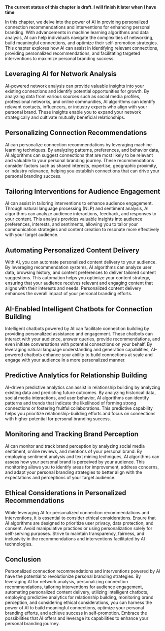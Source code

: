 **The current status of this chapter is draft. I will finish it later when I have time**

In this chapter, we delve into the power of AI in providing personalized connection recommendations and interventions for enhancing personal branding. With advancements in machine learning algorithms and data analysis, AI can help individuals navigate the complexities of networking, build meaningful connections, and optimize their self-promotion strategies. This chapter explores how AI can assist in identifying relevant connections, providing personalized recommendations, and facilitating targeted interventions to maximize personal branding success.

Leveraging AI for Network Analysis
----------------------------------

AI-powered network analysis can provide valuable insights into your existing connections and identify potential opportunities for growth. By analyzing data from various sources such as social media profiles, professional networks, and online communities, AI algorithms can identify relevant contacts, influencers, or industry experts who align with your personal brand. These insights enable you to expand your network strategically and cultivate mutually beneficial relationships.

Personalizing Connection Recommendations
----------------------------------------

AI can personalize connection recommendations by leveraging machine learning techniques. By analyzing patterns, preferences, and behavior data, AI algorithms can suggest connections that are most likely to be relevant and valuable to your personal branding journey. These recommendations consider factors such as shared interests, expertise, geographic proximity, or industry relevance, helping you establish connections that can drive your personal branding success.

Tailoring Interventions for Audience Engagement
-----------------------------------------------

AI can assist in tailoring interventions to enhance audience engagement. Through natural language processing (NLP) and sentiment analysis, AI algorithms can analyze audience interactions, feedback, and responses to your content. This analysis provides valuable insights into audience preferences, interests, and sentiments, allowing you to tailor your communication strategies and content creation to resonate more effectively with your target audience.

Automating Personalized Content Delivery
----------------------------------------

With AI, you can automate personalized content delivery to your audience. By leveraging recommendation systems, AI algorithms can analyze user data, browsing history, and content preferences to deliver tailored content suggestions. This automation helps you optimize your content strategy, ensuring that your audience receives relevant and engaging content that aligns with their interests and needs. Personalized content delivery enhances the overall impact of your personal branding efforts.

AI-Enabled Intelligent Chatbots for Connection Building
-------------------------------------------------------

Intelligent chatbots powered by AI can facilitate connection building by providing personalized assistance and engagement. These chatbots can interact with your audience, answer queries, provide recommendations, and even initiate conversations with potential connections on your behalf. By leveraging natural language understanding and generation capabilities, AI-powered chatbots enhance your ability to build connections at scale and engage with your audience in a more personalized manner.

Predictive Analytics for Relationship Building
----------------------------------------------

AI-driven predictive analytics can assist in relationship building by analyzing existing data and predicting future outcomes. By analyzing historical data, social media interactions, and user behavior, AI algorithms can identify patterns and trends that indicate the likelihood of forming strong connections or fostering fruitful collaborations. This predictive capability helps you prioritize relationship-building efforts and focus on connections with higher potential for personal branding success.

Monitoring and Tracking Brand Perception
----------------------------------------

AI can monitor and track brand perception by analyzing social media sentiment, online reviews, and mentions of your personal brand. By employing sentiment analysis and text mining techniques, AI algorithms can assess how your personal brand is perceived by your audience. This monitoring allows you to identify areas for improvement, address concerns, and adapt your personal branding strategies to better align with the expectations and perceptions of your target audience.

Ethical Considerations in Personalized Recommendations
------------------------------------------------------

While leveraging AI for personalized connection recommendations and interventions, it is essential to consider ethical considerations. Ensure that AI algorithms are designed to prioritize user privacy, data protection, and consent. Avoid manipulative practices or using personalization solely for self-serving purposes. Strive to maintain transparency, fairness, and inclusivity in the recommendations and interventions facilitated by AI technologies.

Conclusion
----------

Personalized connection recommendations and interventions powered by AI have the potential to revolutionize personal branding strategies. By leveraging AI for network analysis, personalizing connection recommendations, tailoring interventions for audience engagement, automating personalized content delivery, utilizing intelligent chatbots, employing predictive analytics for relationship building, monitoring brand perception, and considering ethical considerations, you can harness the power of AI to build meaningful connections, optimize your personal branding efforts, and achieve success in self-promotion. Embrace the possibilities that AI offers and leverage its capabilities to enhance your personal branding journey.
